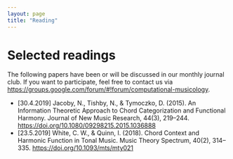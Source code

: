 ```yaml
---
layout: page
title: "Reading"
---
```


# Selected readings
The following papers have been or will be discussed in our monthly journal club. If you want to participate, feel free to contact us via https://groups.google.com/forum/#!forum/computational-musicology.

* [30.4.2019] Jacoby, N., Tishby, N., & Tymoczko, D. (2015). An Information Theoretic Approach to Chord Categorization and Functional Harmony. Journal of New Music Research, 44(3), 219–244. https://doi.org/10.1080/09298215.2015.1036888
* [23.5.2019] White, C. W., & Quinn, I. (2018). Chord Context and Harmonic Function in Tonal Music. Music Theory Spectrum, 40(2), 314–335. https://doi.org/10.1093/mts/mty021
